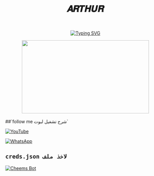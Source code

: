 <h1 align="center"> 𝑨𝑹𝑻𝑯𝑼𝑹 </h1>
<br>
<div align="center">


[![Typing SVG](_)](https://github.com/12345eren/Arthur_gg/edit/master/README.md)




<img src="https://telegra.ph/file/4d0c04ee977c431f6d57c.jpg" width="400" height="230"/>
</div>
<br>
##`follow me شرح تشغيل لبوت`


[![YouTube](https://img.shields.io/badge/YouTube-FF0000?style=for-the-badge&logo=youtube&logoColor=white)](https://youtu.be/C4eGdRcvWEQ?si=FxR6QDbiFaIoYgHQ)


[![WhatsApp](https://img.shields.io/badge/قناة-25D366?style=for-the-badge&logo=whatsapp&logoColor=white)](https://whatsapp.com/channel/0029VaUTbPnBKfhygQtsJh35)

## `creds.json لاخذ ملف`
[![Cheems Bot](https://repl.it/badge/github/quiec/whatsasena)](https://replit.com/@kofdemon87/LUFF-BOT?v=1)
